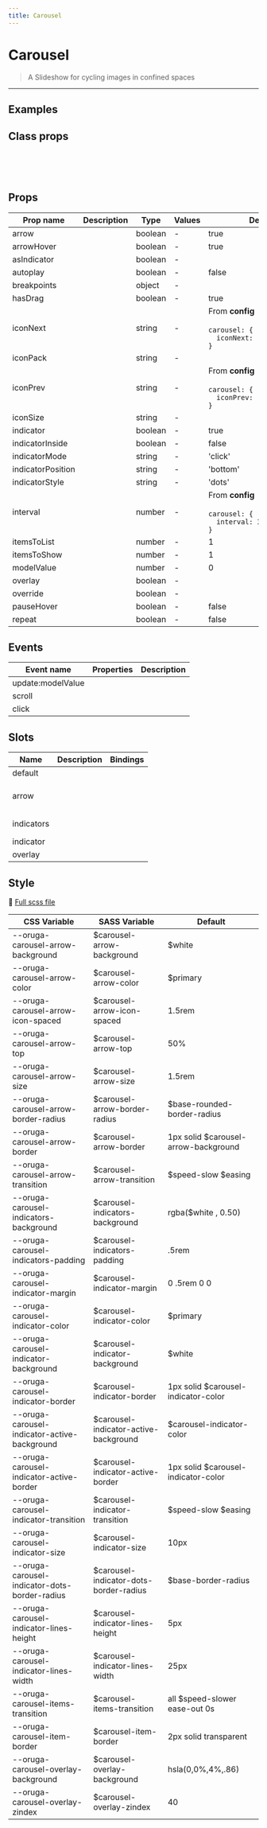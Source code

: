 ```yaml
---
title: Carousel
---
```


# Carousel

> A Slideshow for cycling images in confined spaces

> <CarbonAds />

---

## Examples

 <example-carousel />

## Class props

<br />

<inspector-carousel-viewer />

<br />
<br />

## Props

| Prop name         | Description | Type    | Values | Default                                                                                                                                           |
| ----------------- | ----------- | ------- | ------ | ------------------------------------------------------------------------------------------------------------------------------------------------- |
| arrow             |             | boolean | -      | true                                                                                                                                              |
| arrowHover        |             | boolean | -      | true                                                                                                                                              |
| asIndicator       |             | boolean | -      |                                                                                                                                                   |
| autoplay          |             | boolean | -      | false                                                                                                                                             |
| breakpoints       |             | object  | -      |                                                                                                                                                   |
| hasDrag           |             | boolean | -      | true                                                                                                                                              |
| iconNext          |             | string  | -      | <div>From <b>config</b></div><br><code style='white-space: nowrap; padding: 0;'> carousel: {<br>&nbsp;&nbsp;iconNext: 'chevron-right'<br>}</code> |
| iconPack          |             | string  | -      |                                                                                                                                                   |
| iconPrev          |             | string  | -      | <div>From <b>config</b></div><br><code style='white-space: nowrap; padding: 0;'> carousel: {<br>&nbsp;&nbsp;iconPrev: 'chevron-left'<br>}</code>  |
| iconSize          |             | string  | -      |                                                                                                                                                   |
| indicator         |             | boolean | -      | true                                                                                                                                              |
| indicatorInside   |             | boolean | -      | false                                                                                                                                             |
| indicatorMode     |             | string  | -      | 'click'                                                                                                                                           |
| indicatorPosition |             | string  | -      | 'bottom'                                                                                                                                          |
| indicatorStyle    |             | string  | -      | 'dots'                                                                                                                                            |
| interval          |             | number  | -      | <div>From <b>config</b></div><br><code style='white-space: nowrap; padding: 0;'> carousel: {<br>&nbsp;&nbsp;interval: 3500<br>}</code>            |
| itemsToList       |             | number  | -      | 1                                                                                                                                                 |
| itemsToShow       |             | number  | -      | 1                                                                                                                                                 |
| modelValue        |             | number  | -      | 0                                                                                                                                                 |
| overlay           |             | boolean | -      |                                                                                                                                                   |
| override          |             | boolean | -      |                                                                                                                                                   |
| pauseHover        |             | boolean | -      | false                                                                                                                                             |
| repeat            |             | boolean | -      | false                                                                                                                                             |

## Events

| Event name        | Properties | Description |
| ----------------- | ---------- | ----------- |
| update:modelValue |            |
| scroll            |            |
| click             |            |

## Slots

| Name       | Description | Bindings        |
| ---------- | ----------- | --------------- |
| default    |             |                 |
| arrow      |             | <br/><br/><br/> |
| indicators |             | <br/><br/>      |
| indicator  |             |                 |
| overlay    |             |                 |

## Style

📄 [Full scss file](https://github.com/oruga-ui/oruga/blob/master/packages/oruga/src/scss/components/__carousel.scss.scss)

| CSS Variable                                  | SASS Variable                           | Default                               |
| --------------------------------------------- | --------------------------------------- | ------------------------------------- |
| --oruga-carousel-arrow-background             | \$carousel-arrow-background             | \$white                               |
| --oruga-carousel-arrow-color                  | \$carousel-arrow-color                  | \$primary                             |
| --oruga-carousel-arrow-icon-spaced            | \$carousel-arrow-icon-spaced            | 1.5rem                                |
| --oruga-carousel-arrow-top                    | \$carousel-arrow-top                    | 50%                                   |
| --oruga-carousel-arrow-size                   | \$carousel-arrow-size                   | 1.5rem                                |
| --oruga-carousel-arrow-border-radius          | \$carousel-arrow-border-radius          | \$base-rounded-border-radius          |
| --oruga-carousel-arrow-border                 | \$carousel-arrow-border                 | 1px solid \$carousel-arrow-background |
| --oruga-carousel-arrow-transition             | \$carousel-arrow-transition             | $speed-slow $easing                   |
| --oruga-carousel-indicators-background        | \$carousel-indicators-background        | rgba(\$white , 0.50)                  |
| --oruga-carousel-indicators-padding           | \$carousel-indicators-padding           | .5rem                                 |
| --oruga-carousel-indicator-margin             | \$carousel-indicator-margin             | 0 .5rem 0 0                           |
| --oruga-carousel-indicator-color              | \$carousel-indicator-color              | \$primary                             |
| --oruga-carousel-indicator-background         | \$carousel-indicator-background         | \$white                               |
| --oruga-carousel-indicator-border             | \$carousel-indicator-border             | 1px solid \$carousel-indicator-color  |
| --oruga-carousel-indicator-active-background  | \$carousel-indicator-active-background  | \$carousel-indicator-color            |
| --oruga-carousel-indicator-active-border      | \$carousel-indicator-active-border      | 1px solid \$carousel-indicator-color  |
| --oruga-carousel-indicator-transition         | \$carousel-indicator-transition         | $speed-slow $easing                   |
| --oruga-carousel-indicator-size               | \$carousel-indicator-size               | 10px                                  |
| --oruga-carousel-indicator-dots-border-radius | \$carousel-indicator-dots-border-radius | \$base-border-radius                  |
| --oruga-carousel-indicator-lines-height       | \$carousel-indicator-lines-height       | 5px                                   |
| --oruga-carousel-indicator-lines-width        | \$carousel-indicator-lines-width        | 25px                                  |
| --oruga-carousel-items-transition             | \$carousel-items-transition             | all \$speed-slower ease-out 0s        |
| --oruga-carousel-item-border                  | \$carousel-item-border                  | 2px solid transparent                 |
| --oruga-carousel-overlay-background           | \$carousel-overlay-background           | hsla(0,0%,4%,.86)                     |
| --oruga-carousel-overlay-zindex               | \$carousel-overlay-zindex               | 40                                    |
